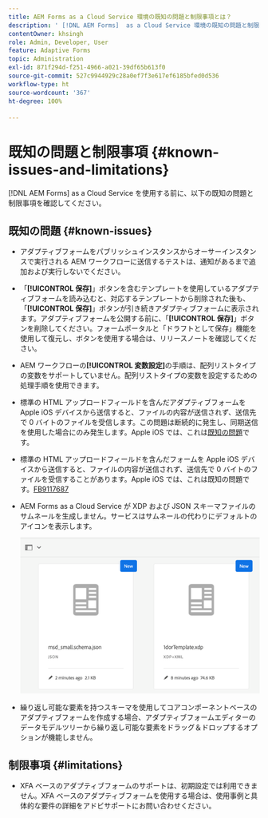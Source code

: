 ```yaml
---
title: AEM Forms as a Cloud Service 環境の既知の問題と制限事項とは？
description: ' [!DNL AEM Forms]  as a Cloud Service 環境の既知の問題と制限事項について説明します。'
contentOwner: khsingh
role: Admin, Developer, User
feature: Adaptive Forms
topic: Administration
exl-id: 871f294d-f251-4966-a021-39df65b613f0
source-git-commit: 527c9944929c28a0ef7f3e617ef6185bfed0d536
workflow-type: ht
source-wordcount: '367'
ht-degree: 100%

---
```


# 既知の問題と制限事項 {#known-issues-and-limitations}

[!DNL AEM Forms] as a Cloud Service を使用する前に、以下の既知の問題と制限事項を確認してください。

## 既知の問題 {#known-issues}

* アダプティブフォームをパブリッシュインスタンスからオーサーインスタンスで実行される AEM ワークフローに送信するテストは、通知があるまで追加および実行しないでください。

* 「**[!UICONTROL 保存]**」ボタンを含むテンプレートを使用しているアダプティブフォームを読み込むと、対応するテンプレートから削除された後も、「**[!UICONTROL 保存]**」ボタンが引き続きアダプティブフォームに表示されます。アダプティブフォームを公開する前に、「**[!UICONTROL 保存]**」ボタンを削除してください。フォームポータルと「ドラフトとして保存」機能を使用して復元し、ボタンを使用する場合は、リリースノートを確認してください。

* AEM ワークフローの&#x200B;**[!UICONTROL 変数設定]**&#x200B;の手順は、配列リストタイプの変数をサポートしていません。配列リストタイプの変数を設定するための処理手順を使用できます。

* 標準の HTML アップロードフィールドを含んだアダプティブフォームを Apple iOS デバイスから送信すると、ファイルの内容が送信されず、送信先で 0 バイトのファイルを受信します。この問題は断続的に発生し、同期送信を使用した場合にのみ発生します。Apple iOS では、これは[既知の問題](https://feedbackassistant.apple.com/feedback/9117687)です。

* 標準の HTML アップロードフィールドを含んだフォームを Apple iOS デバイスから送信すると、ファイルの内容が送信されず、送信先で 0 バイトのファイルを受信することがあります。Apple iOS では、これは既知の問題です。[FB9117687](https://feedbackassistant.apple.com/feedback/9117687)

* AEM Forms as a Cloud Service が XDP および JSON スキーマファイルのサムネールを生成しません。サービスはサムネールの代わりにデフォルトのアイコンを表示します。

  ![Forms サムネールの既知の問題](/help/forms/assets/forms-tumbnail-known-issue.png)

* 繰り返し可能な要素を持つスキーマを使用してコアコンポーネントベースのアダプティブフォームを作成する場合、アダプティブフォームエディターのデータモデルツリーから繰り返し可能な要素をドラッグ＆ドロップするオプションが機能しません。

## 制限事項 {#limitations}

* XFA ベースのアダプティブフォームのサポートは、初期設定では利用できません。XFA ベースのアダプティブフォームを使用する場合は、使用事例と具体的な要件の詳細をアドビサポートにお問い合わせください。

